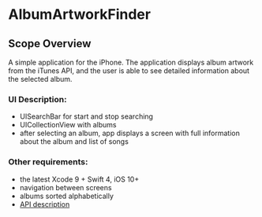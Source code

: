 # AlbumArtworkFinder

## Scope Overview

A simple application for the iPhone. The application displays album artwork from the iTunes API, and the user is able to see detailed information about the selected album.

### UI Description:
- UISearchBar for start and stop searching
- UICollectionView with albums
- after selecting an album, app displays a screen with full information about the album and list of songs

### Other requirements:
- the latest Xcode 9 + Swift 4, iOS 10+
- navigation between screens
- albums sorted alphabetically
- [API description](https://affiliate.itunes.apple.com/resources/documentation/itunes-store-web-service-search-api/)
